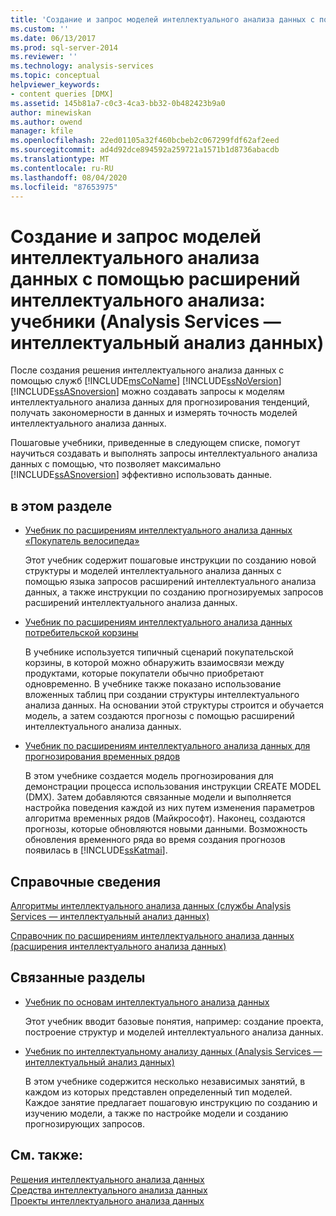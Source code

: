 ```yaml
---
title: 'Создание и запрос моделей интеллектуального анализа данных с помощью расширений интеллектуального анализа: учебники (Analysis Services — интеллектуальный анализ данных) | Документация Майкрософт'
ms.custom: ''
ms.date: 06/13/2017
ms.prod: sql-server-2014
ms.reviewer: ''
ms.technology: analysis-services
ms.topic: conceptual
helpviewer_keywords:
- content queries [DMX]
ms.assetid: 145b81a7-c0c3-4ca3-bb32-0b482423b9a0
author: minewiskan
ms.author: owend
manager: kfile
ms.openlocfilehash: 22ed01105a32f460bcbeb2c067299fdf62af2eed
ms.sourcegitcommit: ad4d92dce894592a259721a1571b1d8736abacdb
ms.translationtype: MT
ms.contentlocale: ru-RU
ms.lasthandoff: 08/04/2020
ms.locfileid: "87653975"
---
```

# <a name="creating-and-querying-data-mining-models-with-dmx-tutorials-analysis-services---data-mining"></a>Создание и запрос моделей интеллектуального анализа данных с помощью расширений интеллектуального анализа: учебники (Analysis Services — интеллектуальный анализ данных)
  После создания решения интеллектуального анализа данных с помощью служб [!INCLUDE[msCoName](../includes/msconame-md.md)] [!INCLUDE[ssNoVersion](../includes/ssnoversion-md.md)] [!INCLUDE[ssASnoversion](../includes/ssasnoversion-md.md)] можно создавать запросы к моделям интеллектуального анализа данных для прогнозирования тенденций, получать закономерности в данных и измерять точность моделей интеллектуального анализа данных.  
  
 Пошаговые учебники, приведенные в следующем списке, помогут научиться создавать и выполнять запросы интеллектуального анализа данных с помощью, что позволяет максимально [!INCLUDE[ssASnoversion](../includes/ssasnoversion-md.md)] эффективно использовать данные.  
  
## <a name="in-this-section"></a>в этом разделе  
  
-   [Учебник по расширениям интеллектуального анализа данных «Покупатель велосипеда»](../../2014/tutorials/bike-buyer-dmx-tutorial.md)  
  
     Этот учебник содержит пошаговые инструкции по созданию новой структуры и моделей интеллектуального анализа данных с помощью языка запросов расширений интеллектуального анализа данных, а также инструкции по созданию прогнозируемых запросов расширений интеллектуального анализа данных.  
  
-   [Учебник по расширениям интеллектуального анализа данных потребительской корзины](../../2014/tutorials/market-basket-dmx-tutorial.md)  
  
     В учебнике используется типичный сценарий покупательской корзины, в которой можно обнаружить взаимосвязи между продуктами, которые покупатели обычно приобретают одновременно. В учебнике также показано использование вложенных таблиц при создании структуры интеллектуального анализа данных. На основании этой структуры строится и обучается модель, а затем создаются прогнозы с помощью расширений интеллектуального анализа данных.  
  
-   [Учебник по расширениям интеллектуального анализа данных для прогнозирования временных рядов](../../2014/tutorials/time-series-prediction-dmx-tutorial.md)  
  
     В этом учебнике создается модель прогнозирования для демонстрации процесса использования инструкции CREATE MODEL (DMX). Затем добавляются связанные модели и выполняется настройка поведения каждой из них путем изменения параметров алгоритма временных рядов (Майкрософт). Наконец, создаются прогнозы, которые обновляются новыми данными. Возможность обновления временного ряда во время создания прогнозов появилась в [!INCLUDE[ssKatmai](../includes/sskatmai-md.md)].  
  
## <a name="reference"></a>Справочные сведения  
 [Алгоритмы интеллектуального анализа данных (службы Analysis Services — интеллектуальный анализ данных)](../../2014/analysis-services/data-mining/data-mining-algorithms-analysis-services-data-mining.md)  
  
 [Справочник по расширениям интеллектуального анализа данных (расширения интеллектуального анализа данных)](/sql/dmx/data-mining-extensions-dmx-reference)  
  
## <a name="related-sections"></a>Связанные разделы  
  
-   [Учебник по основам интеллектуального анализа данных](../../2014/tutorials/basic-data-mining-tutorial.md)  
  
     Этот учебник вводит базовые понятия, например: создание проекта, построение структур и моделей интеллектуального анализа данных.  
  
-   [Учебник по интеллектуальному анализу данных &#40;Analysis Services — интеллектуальный анализ данных&#41;](../../2014/tutorials/intermediate-data-mining-tutorial-analysis-services-data-mining.md)  
  
     В этом учебнике содержится несколько независимых занятий, в каждом из которых представлен определенный тип моделей. Каждое занятие предлагает пошаговую инструкцию по созданию и изучению модели, а также по настройке модели и созданию прогнозирующих запросов.  
  
## <a name="see-also"></a>См. также:  
 [Решения интеллектуального анализа данных](../../2014/analysis-services/data-mining/data-mining-solutions.md)   
 [Средства интеллектуального анализа данных](../../2014/analysis-services/data-mining/data-mining-tools.md)   
 [Проекты интеллектуального анализа данных](../../2014/analysis-services/data-mining/data-mining-projects.md)  
  
  
